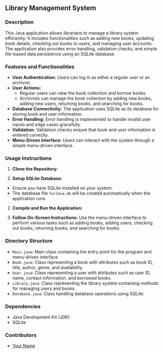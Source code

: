 ## Library Management System

### Description
This Java application allows librarians to manage a library system efficiently. It includes functionalities such as adding new books, updating book details, checking out books to users, and managing user accounts. The application also provides error handling, validation checks, and simple file-based data persistence using an SQLite database.

### Features and Functionalities
- **User Authentication:** Users can log in as either a regular user or an archivist.
- **User Actions:**
  - Regular users can view the book collection and borrow books.
  - Archivists can manage the book collection by adding new books, adding new users, returning books, and searching for books.
- **Database Connectivity:** The application uses SQLite as its database for storing book and user information.
- **Error Handling:** Error handling is implemented to handle invalid user inputs and edge cases gracefully.
- **Validation:** Validation checks ensure that book and user information is entered correctly.
- **Menu-Driven Interface:** Users can interact with the system through a simple menu-driven interface.

### Usage Instructions
1.	**Clone the Repository:**

2. **Setup SQLite Database:**
- Ensure you have SQLite installed on your system.
- The database file `forJava.db` will be created automatically when the application runs.

2.	**Compile and Run the Application:**

4. **Follow On-Screen Instructions:** Use the menu-driven interface to perform various tasks such as adding books, adding users, checking out books, returning books, and searching for books.

### Directory Structure
- `Main.java`: Main class containing the entry point for the program and menu-driven interface.
- `Book.java`: Class representing a book with attributes such as book ID, title, author, genre, and availability.
- `User.java`: Class representing a user with attributes such as user ID, name, contact information, and borrowed books.
- `Library.java`: Class representing the library system containing methods for managing users and books.
- `Database.java`: Class handling database operations using SQLite.

### Dependencies
- Java Development Kit (JDK)
- SQLite

### Contributors
- [Your Name](https://github.com/your-username)
